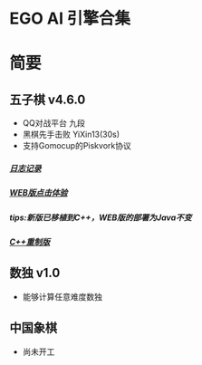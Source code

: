 # EGO AI 引擎合集

# 简要

## 五子棋 v4.6.0
- QQ对战平台 九段
- 黑棋先手击败 YiXin13(30s)
- 支持Gomocup的Piskvork协议

##### [日志记录](https://github.com/tangyan02/ego/blob/master/gomoku.md)
##### [WEB版点击体验](http://tangyancode.cn:8080/game)

##### tips:新版已移植到C++，WEB版的部署为Java不变
##### [C++重制版](https://github.com/tangyan02/ego-gomoku-c)

## 数独 v1.0
- 能够计算任意难度数独

## 中国象棋
- 尚未开工
